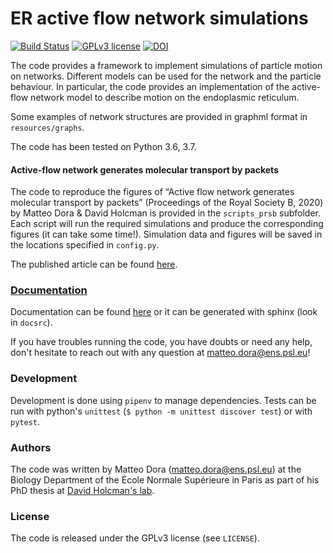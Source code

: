 # ER active flow network simulations

[![Build Status](https://travis-ci.com/mattbit/active-network-er.svg?token=zKpBnjBx4d1NEMb7zFbd&branch=master)](https://travis-ci.com/mattbit/active-network-er)
[![GPLv3 license](https://img.shields.io/badge/License-GPLv3-blue.svg)](http://perso.crans.org/besson/LICENSE.html)
[![DOI](https://zenodo.org/badge/261190024.svg)](https://zenodo.org/badge/latestdoi/261190024)

The code provides a framework to implement simulations of particle motion on networks. Different models can be used for the network and the particle behaviour. In particular, the code provides an implementation of the active-flow network model to describe motion on the endoplasmic reticulum.

Some examples of network structures are provided in graphml format in `resources/graphs`.

The code has been tested on Python 3.6, 3.7.

#### Active-flow network generates molecular transport by packets

The code to reproduce the figures of “Active flow network generates molecular transport by packets” (Proceedings of the Royal Society B, 2020) by Matteo Dora & David Holcman is provided in the `scripts_prsb` subfolder.
Each script will run the required simulations and produce the corresponding figures (it can take some time!). Simulation data and figures will be saved in the locations specified in `config.py`.

The published article can be found [here](https://royalsocietypublishing.org/doi/10.1098/rspb.2020.0493).

### [Documentation](https://mattbit.github.io/active-network-er/)

Documentation can be found [here](https://mattbit.github.io/active-network-er/) or it can be generated with sphinx (look in `docsrc`).

If you have troubles running the code, you have doubts or need any help, don't hesitate to reach out with any question at matteo.dora@ens.psl.eu!

### Development

Development is done using `pipenv` to manage dependencies. Tests can be run with python's `unittest` (`$ python -m unittest discover test`) or with `pytest`.

### Authors

The code was written by Matteo Dora (matteo.dora@ens.psl.eu) at the Biology Department of the École Normale Supérieure in Paris as part of his PhD thesis at [David Holcman's lab](https://github.com/holcman-lab).

### License

The code is released under the GPLv3 license (see `LICENSE`).
